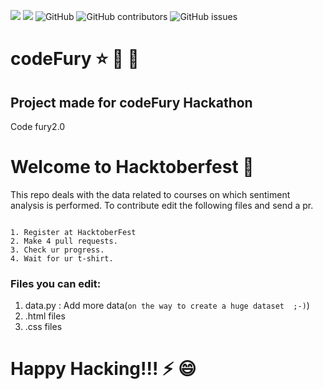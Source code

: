 <img src="https://img.shields.io/badge/hacktober-hacktoberFest-green">  <img src="https://img.shields.io/github/issues-pr-raw/ayush1612/codeFury?style=for-the-badge">  ![GitHub](https://img.shields.io/github/license/ayush1612/codeFury)  <img alt="GitHub contributors" src="https://img.shields.io/github/contributors/ayush1612/codeFury?style=for-the-badge">  <img alt="GitHub issues" src="https://img.shields.io/github/issues/ayush1612/codeFury?color=red&style=plastic">


# codeFury :star: :confetti_ball: :rainbow:
## Project made for codeFury Hackathon
Code fury2.0

# Welcome to Hacktoberfest  :confetti_ball:
This repo deals with the data related to courses on which sentiment analysis is performed.
To contribute edit the following files and send a pr.

```

1. Register at HacktoberFest
2. Make 4 pull requests.
3. Check ur progress.
4. Wait for ur t-shirt.
```

### Files you can edit:
1. data.py : Add more data(`on the way to create a huge dataset  ;-)`)
2. .html files
3. .css files

# Happy Hacking!!! :zap: :smile:

